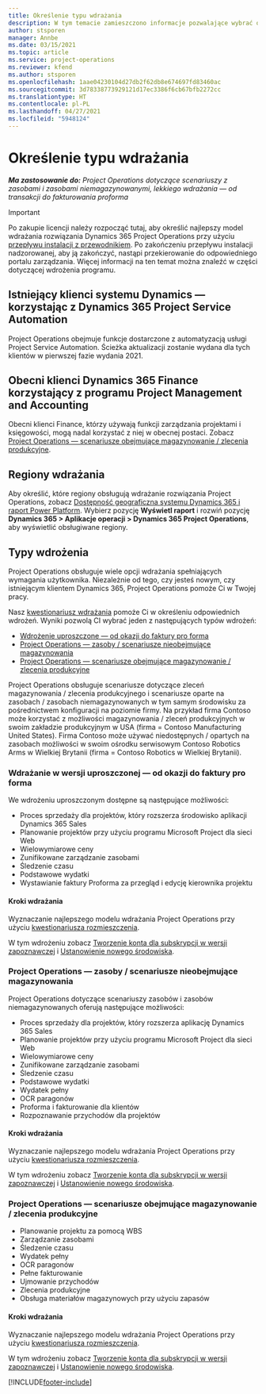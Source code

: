 ```yaml
---
title: Określenie typu wdrażania
description: W tym temacie zamieszczono informacje pozwalające wybrać odpowiedni typ wdrożenia Project Operations dla Twojej firmy.
author: stsporen
manager: Annbe
ms.date: 03/15/2021
ms.topic: article
ms.service: project-operations
ms.reviewer: kfend
ms.author: stsporen
ms.openlocfilehash: 1aae04230104d27db2f62db8e674697fd83460ac
ms.sourcegitcommit: 3d78338773929121d17ec3386f6cb67bfb2272cc
ms.translationtype: HT
ms.contentlocale: pl-PL
ms.lasthandoff: 04/27/2021
ms.locfileid: "5948124"
---
```

# <a name="determine-your-deployment-type"></a>Określenie typu wdrażania

_**Ma zastosowanie do:** Project Operations dotyczące scenariuszy z zasobami i zasobami niemagazynowanymi, lekkiego wdrażania — od transakcji do fakturowania proforma_

> [!IMPORTANT]
> Po zakupie licencji należy rozpocząć tutaj, aby określić najlepszy model wdrażania rozwiązania Dynamics 365 Project Operations przy użyciu [przepływu instalacji z przewodnikiem](https://aka.ms/provisionprojectoperations).
> Po zakończeniu przepływu instalacji nadzorowanej, aby ją zakończyć, nastąpi przekierowanie do odpowiedniego portalu zarządzania. Więcej informacji na ten temat można znaleźć w części dotyczącej wdrożenia programu.


## <a name="existing-customers-of-dynamics-using-dynamics-365-project-service-automation"></a>Istniejący klienci systemu Dynamics — korzystając z Dynamics 365 Project Service Automation
Project Operations obejmuje funkcje dostarczone z automatyzacją usługi Project Service Automation. Ścieżka aktualizacji zostanie wydana dla tych klientów w pierwszej fazie wydania 2021.

## <a name="existing-customers-of-dynamics-365-finance-using-project-management-and-accounting"></a>Obecni klienci Dynamics 365 Finance korzystający z programu Project Management and Accounting 

Obecni klienci Finance, którzy używają funkcji zarządzania projektami i księgowości, mogą nadal korzystać z niej w obecnej postaci. Zobacz [Project Operations — scenariusze obejmujące magazynowanie / zlecenia produkcyjne](#pma).


## <a name="deployment-regions"></a>Regiony wdrażania
Aby określić, które regiony obsługują wdrażanie rozwiązania Project Operations, zobacz [Dostępność geograficzna systemu Dynamics 365 i raport Power Platform](https://dynamics.microsoft.com/en-us/geographic-availability/). Wybierz pozycję **Wyświetl raport** i rozwiń pozycję **Dynamics 365 > Aplikacje operacji > Dynamics 365 Project Operations**, aby wyświetlić obsługiwane regiony.

## <a name="deployment-types"></a>Typy wdrożenia
Project Operations obsługuje wiele opcji wdrażania spełniających wymagania użytkownika. Niezależnie od tego, czy jesteś nowym, czy istniejącym klientem Dynamics 365, Project Operations pomoże Ci w Twojej pracy.

Nasz [kwestionariusz wdrażania](https://aka.ms/provisionprojectoperations) pomoże Ci w określeniu odpowiednich wdrożeń. Wyniki pozwolą CI wybrać jeden z następujących typów wdrożeń:

- [Wdrożenie uproszczone — od okazji do faktury pro forma](#lite)
- [Project Operations — zasoby / scenariusze nieobejmujące magazynowania](#integrated)
- [Project Operations — scenariusze obejmujące magazynowanie / zlecenia produkcyjne](#pma)

Project Operations obsługuje scenariusze dotyczące zleceń magazynowania / zlecenia produkcyjnego i scenariusze oparte na zasobach / zasobach niemagazynowanych w tym samym środowisku za pośrednictwem konfiguracji na poziomie firmy. Na przykład firma Contoso może korzystać z możliwości magazynowania / zleceń produkcyjnych w swoim zakładzie produkcyjnym w USA (firma = Contoso Manufacturing United States). Firma Contoso może używać niedostępnych / opartych na zasobach możliwości w swoim ośrodku serwisowym Contoso Robotics Arms w Wielkiej Brytanii (firma = Contoso Robotics w Wielkiej Brytanii).

### <a name="lite-deployment---deal-to-proforma-invoicing"></a><a  name="lite"></a>Wdrażanie w wersji uproszczonej — od okazji do faktury pro forma

We wdrożeniu uproszczonym dostępne są następujące możliwości:

- Proces sprzedaży dla projektów, który rozszerza środowisko aplikacji Dynamics 365 Sales
- Planowanie projektów przy użyciu programu Microsoft Project dla sieci Web
- Wielowymiarowe ceny
- Zunifikowane zarządzanie zasobami
- Śledzenie czasu
- Podstawowe wydatki
- Wystawianie faktury Proforma za przegląd i edycję kierownika projektu 

#### <a name="deployment-steps"></a>Kroki wdrażania
Wyznaczanie najlepszego modelu wdrażania Project Operations przy użyciu [kwestionariusza rozmieszczenia](https://aka.ms/provisionprojectoperations).

W tym wdrożeniu zobacz [Tworzenie konta dla subskrypcji w wersji zapoznawczej](lite-preview-subscription-sign-up.md) i [Ustanowienie nowego środowiska](lite-deployment.md). 


### <a name="project-operations-for-resourcenon-stocked-scenarios"></a><a name="integrated"></a>Project Operations — zasoby / scenariusze nieobejmujące magazynowania
Project Operations dotyczące scenariuszy zasobów i zasobów niemagazynowanych oferują następujące możliwości:
 
- Proces sprzedaży dla projektów, który rozszerza aplikację Dynamics 365 Sales
- Planowanie projektów przy użyciu programu Microsoft Project dla sieci Web
- Wielowymiarowe ceny
- Zunifikowane zarządzanie zasobami
- Śledzenie czasu
- Podstawowe wydatki
- Wydatek pełny
- OCR paragonów
- Proforma i fakturowanie dla klientów 
- Rozpoznawanie przychodów dla projektów

#### <a name="deployment-steps"></a>Kroki wdrażania
Wyznaczanie najlepszego modelu wdrażania Project Operations przy użyciu [kwestionariusza rozmieszczenia](https://aka.ms/provisionprojectoperations).

W tym wdrożeniu zobacz [Tworzenie konta dla subskrypcji w wersji zapoznawczej](resource-sign-up-preview-subscription.md) i [Ustanowienie nowego środowiska](resource-provision-new-environment.md). 


### <a name="project-operations-for-stockedproduction-order-scenarios"></a><a name="pma"></a>Project Operations — scenariusze obejmujące magazynowanie / zlecenia produkcyjne

- Planowanie projektu za pomocą WBS
- Zarządzanie zasobami
- Śledzenie czasu
- Wydatek pełny
- OCR paragonów
- Pełne fakturowanie
- Ujmowanie przychodów
- Zlecenia produkcyjne
- Obsługa materiałów magazynowych przy użyciu zapasów

#### <a name="deployment-steps"></a>Kroki wdrażania
Wyznaczanie najlepszego modelu wdrażania Project Operations przy użyciu [kwestionariusza rozmieszczenia](https://aka.ms/provisionprojectoperations).

W tym wdrożeniu zobacz [Tworzenie konta dla subskrypcji w wersji zapoznawczej](/dynamics365/fin-ops-core/dev-itpro/dev-tools/sign-up-preview-subscription?toc=%2fdynamics365%2ffinance%2ftoc.json) i [Ustanowienie nowego środowiska](/dynamics365/fin-ops-core/dev-itpro/deployment/deploy-demo-environment?toc=%2fdynamics365%2ffinance%2ftoc.json). 



[!INCLUDE[footer-include](../includes/footer-banner.md)]